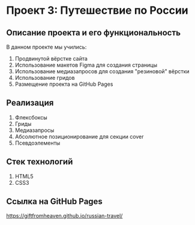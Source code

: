 # Проект 3: Путешествие по России

## Описание проекта и его функциональность

В данном проекте мы учились:
1. Продвинутой вёрстке сайта
2. Использование макетов Figma для создания страницы 
3. Использование медиазапросов для создания "резиновой" вёрстки
4. Использование гридов
5. Размещение проекта на GitHub Pages

## Реализация

1. Флексбоксы
2. Гриды
3. Медиазапросы
4. Абсолютное позиционирование для секции cover
5. Псевдоэлементы

## Стек технологий

1. HTML5
2. CSS3

## Ссылка на GitHub Pages

https://giftfromheaven.github.io/russian-travel/
